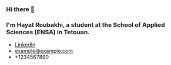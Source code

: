 ### Hi there 👋
### I'm Hayat Roubakhi, a student at the School of Applied Sciences (ENSA) in Tetouan.

<ul>
  <li><i class="fab fa-linkedin"></i> <a href="https://www.linkedin.com/in/example">LinkedIn</a></li>
  <li><i class="fas fa-envelope"></i> <a href="mailto:example@example.com">example@example.com</a></li>
  <li><i class="fas fa-phone"></i> +1234567890</li>
</ul>


<!--
**hayatvyhr/hayatvyhr** is a ✨ _special_ ✨ repository because its `README.md` (this file) appears on your GitHub profile.

Here are some ideas to get you started:

- 🔭 I’m currently working on ...
- 🌱 I’m currently learning ...
- 👯 I’m looking to collaborate on ...
- 🤔 I’m looking for help with ...
- 💬 Ask me about ...
- 📫 How to reach me: ...
- 😄 Pronouns: ...
- ⚡ Fun fact: ...
-->

